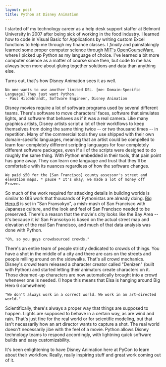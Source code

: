 ```yaml
---
layout: post
title: Python at Disney Animation
---
```


I started off my technology career as a help desk support staffer at Belmont University in 2007 after being sick of working in the food industry. I learned how to code in Visual Basic for Applications by writing custom Excel functions to help me through my finance classes. I _finally_ and painstakingly learned some proper computer science through [MIT's OpenCourseWare](http://ocw.mit.edu/courses/electrical-engineering-and-computer-science/6-00-introduction-to-computer-science-and-programming-fall-2008/), where I picked up Python as my language of choice. I've learned a bit more computer science as a matter of course since then, but code to me has always been more about gluing together solutions and data than anything else.

Turns out, that's how Disney Animation sees it as well. 

	No one wants to use another limited DSL. [me: Domain-Specific Language] They just want Python.
	- Paul Hildebrandt, Software Engineer, Disney Animation

Disney movies require a lot of software programs used by several different teams. There's software to move characters' faces, software that simulates lights, and software that behaves as if it was a real camera. Like many graphics artists, Disney artists script a lot of their workflows to keep themselves from doing the same thing twice -- or two thousand times -- in repetition. Many of the commercial tools they use shipped with their own domain-specific languages, meaning that an artist could be compelled to learn four completely different scripting languages for four completely different software packages, even if all of the scripts were designed to do roughly the same thing. With Python embedded in their tools, that pain point has gone away. They can learn one language and trust that they'll be comfortable with its nuances regardless of how the software changes. 

	We paid $50 for the [San Francisco] county assessor's street and elevation maps. * pause * It's okay, we made a lot of money off Frozen.

So much of the work required for attacking details in building worlds is similar to GIS work that thousands of Pythonistas are already doing. [Big Hero 6](http://movies.disney.com/big-hero-6/) is set in "San Fransokyo", a mish-mash of San Francisco with Japanese culture, and the look and feel of San Francisco needed to be preserved. There's a reason that the movie's city looks like the Bay Area -- it's because it is! San Fransokyo is based on the actual street map and elevation of the real San Francisco, and much of that data analysis was done with Python.

	"Oh, so you guys crowdsourced crowds."

There's an entire team of people strictly dedicated to crowds of things. You have a shot in the middle of a city and there are cars on the streets and people milling around on the sidewalks. That's all crowd mechanics. Disney's crowd team released a character creator called "Denizen" (built with Python) and started letting their animators create characters on it. Those dreamed-up characters are now automatically brought into a crowd whenever one is needed. (I hope this means that Elsa is hanging around Big Hero 6 somewhere)

	"We don't always work in a correct world. We work in an art-directed world."

Scientifically, there's always a proper way that things are supposed to happen. Lights are supposed to behave in a certain way, as are wind and rain. That's just fine for the real world or for scientific modeling, but that isn't necessarily how an art director wants to capture a shot. The real world doesn't necessarily jibe with the feel of a movie. Python allows Disney technology teams to respond accordingly, with lightning quick software builds and easy customizability. 

It's been enlightening to have Disney Animation here at PyCon to learn about their workflow. Really, really inspiring stuff and great work coming out of it.  

